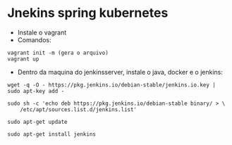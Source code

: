 # Jnekins spring kubernetes
- Instale o vagrant
- Comandos:
```
vagrant init -m (gera o arquivo)
vagrant up
```
- Dentro da maquina do jenkinsserver, instale o java, docker e o jenkins:
```
wget -q -O - https://pkg.jenkins.io/debian-stable/jenkins.io.key | sudo apt-key add -

sudo sh -c 'echo deb https://pkg.jenkins.io/debian-stable binary/ > \
    /etc/apt/sources.list.d/jenkins.list'
    
sudo apt-get update

sudo apt-get install jenkins
```
